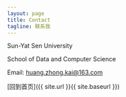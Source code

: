 ```yaml
---
layout: page
title: Contact
tagline: 联系我
---
```


Sun-Yat Sen University

School of Data and Computer Science

Email: huang.zhong.kai@163.com

[回到首页]({{ site.url }}{{ site.baseurl }})
